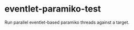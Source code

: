 eventlet-paramiko-test
======================

Run parallel eventlet-based paramiko threads against a target.
